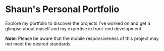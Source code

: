# Shaun's Personal Portfolio

Explore my portfolio to discover the projects I've worked on and get a glimpse about myself and my expertise in front-end development.

**Note**: Please be aware that the mobile responsiveness of this project may not meet the desired standards.
